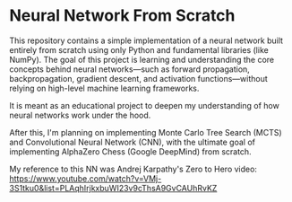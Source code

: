 # Neural Network From Scratch
This repository contains a simple implementation of a neural network built entirely from scratch using only Python and fundamental libraries (like NumPy). The goal of this project is learning and understanding the core concepts behind neural networks—such as forward propagation, backpropagation, gradient descent, and activation functions—without relying on high-level machine learning frameworks.

It is meant as an educational project to deepen my understanding of how neural networks work under the hood.

After this, I'm planning on implementing Monte Carlo Tree Search (MCTS) and Convolutional Neural Network (CNN), with the ultimate goal of implementing AlphaZero Chess (Google DeepMind) from scratch. 

My reference to this NN was Andrej Karpathy's Zero to Hero video: https://www.youtube.com/watch?v=VMj-3S1tku0&list=PLAqhIrjkxbuWI23v9cThsA9GvCAUhRvKZ
